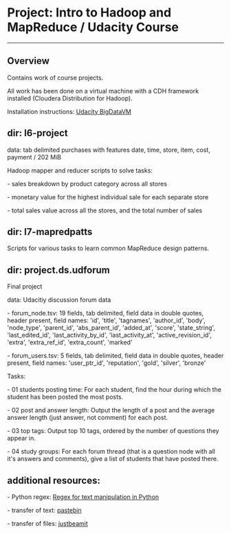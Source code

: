 # Project: Intro to Hadoop and MapReduce / Udacity Course
---


## Overview
Contains work of course projects.

All work has been done on a virtual machine with a CDH framework installed (Cloudera Distribution for Hadoop).

Installation instructions: <a href='https://d20vrrgs8k4bvw.cloudfront.net/documents/en-IN/BigDataVM.pdf'>Udacity BigDataVM</a>


## dir: l6-project

data: tab delimited purchases with features date, time, store, item, cost, payment / 202 MiB

Hadoop mapper and reducer scripts to solve tasks:

\- sales breakdown by product category across all stores

\- monetary value for the highest individual sale for each separate store

\- total sales value across all the stores, and the total number of sales

## dir: l7-mapredpatts

Scripts for various tasks to learn common MapReduce design patterns.

## dir: project.ds.udforum

Final project

data: Udacitiy discussion forum data

\- forum_node.tsv: 19 fields, tab delimited, field data in double quotes, header present, field names: 'id', 'title', 'tagnames', 'author_id', 'body', 'node_type', 'parent_id', 'abs_parent_id', 'added_at', 'score', 'state_string', 'last_edited_id', 'last_activity_by_id', 'last_activity_at', 'active_revision_id', 'extra', 'extra_ref_id', 'extra_count', 'marked'

\- forum_users.tsv: 5 fields, tab delimited, field data in double quotes, header present, field names: 'user_ptr_id', 'reputation', 'gold', 'silver', 'bronze'

Tasks:

\- 01 students posting time: For each student, find the hour during which the student has been posted the most posts.

\- 02 post and answer length: Output the length of a post and the average answer length (just answer, not comment) for each post.

\- 03 top tags: Output top 10 tags, ordered by the number of questions they appear in.

\- 04 study groups: For each forum thread (that is a question node with all it's answers and comments), give a list of students that have posted there.

## additional resources:

\- Python regex: <a href = 'https://stackabuse.com/using-regex-for-text-manipulation-in-python/'>Regex for text manipulation in Python</a>

\- transfer of text: <a href = 'https://pastebin.com/'>pastebin</a>

\- transfer of files: <a href = 'https://justbeamit.com/'>justbeamit</a>